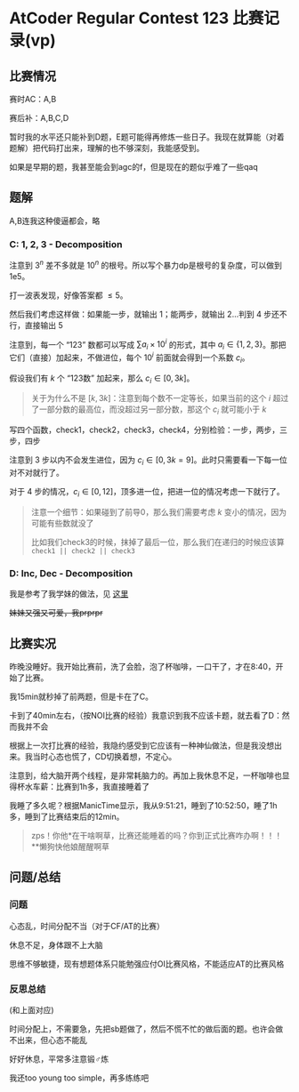 # AtCoder Regular Contest 123 比赛记录(vp)

## 比赛情况

赛时AC：A,B

赛后补：A,B,C,D

暂时我的水平还只能补到D题，E题可能得再修炼一些日子。我现在就算能（对着题解）把代码打出来，理解的也不够深刻，我能感受到。

如果是早期的题，我甚至能会到agc的f，但是现在的题似乎难了一些qaq

## 题解

A,B连我这种傻逼都会，略

### C: 1, 2, 3 - Decomposition

注意到 $3^n$ 差不多就是 $10^n$ 的根号。所以写个暴力dp是根号的复杂度，可以做到1e5。

打一波表发现，好像答案都 $\le 5$。

然后我们考虑这样做：如果能一步，就输出 $1$；能两步，就输出 $2$...判到 $4$ 步还不行，直接输出 $5$

注意到，每一个 “123” 数都可以写成 $\sum a_i\times 10^i$ 的形式，其中 $a_i\in \{1,2,3\}$。那把它们（直接）加起来，不做进位，每个 $10^i$ 前面就会得到一个系数 $c_i$。

假设我们有 $k$ 个 “123数” 加起来，那么 $c_i\in [0,3k]$​。

> 关于为什么不是 $[k,3k]$：注意到每个数不一定等长，如果当前的这个 $i$ 超过了一部分数的最高位，而没超过另一部分数，那这个 $c_i$ 就可能小于 $k$

写四个函数，check1，check2，check3，check4，分别检验：一步，两步，三步，四步

注意到 $3$ 步以内不会发生进位，因为 $c_i\in [0,3k=9]$。此时只需要看一下每一位对不对就行了。

对于 $4$ 步的情况，$c_i\in [0,12]$，顶多进一位，把进一位的情况考虑一下就行了。

> 注意一个细节：如果碰到了前导0，那么我们需要考虑 $k$ 变小的情况，因为可能有些数就没了
>
> 比如我们check3的时候，抹掉了最后一位，那么我们在递归的时候应该算 `check1 || check2 || check3`

### D: Inc, Dec - Decomposition

我是参考了我学妹的做法，见 [这里](https://www.cnblogs.com/Cry-For-theMoon/p/15030301.html)

~~妹妹又强又可爱，我prprpr~~

## 比赛实况

昨晚没睡好。我开始比赛前，洗了会脸，泡了杯咖啡，一口干了，才在8:40，开始了比赛。

我15min就秒掉了前两题，但是卡在了C。

卡到了40min左右，（按NOI比赛的经验）我意识到我不应该卡题，就去看了D：然而我并不会

根据上一次打比赛的经验，我隐约感受到它应该有一种神仙做法，但是我没想出来。我当时心态也慌了，CD切换着想，不定心。

注意到，给大脑开两个线程，是非常耗脑力的。再加上我休息不足，一杯咖啡也显得杯水车薪：比赛到1h多，我直接睡着了

我睡了多久呢？根据ManicTime显示，我从9:51:21，睡到了10:52:50，睡了1h多，睡到了比赛结束后的12min。

> zps！你他*在干啥啊草，比赛还能睡着的吗？你到正式比赛咋办啊！！！\*\*懒狗快他娘醒醒啊草

## 问题/总结

### 问题

心态乱，时间分配不当（对于CF/AT的比赛）

休息不足，身体跟不上大脑

思维不够敏捷，现有想题体系只能勉强应付OI比赛风格，不能适应AT的比赛风格

### 反思总结
(和上面对应)

时间分配上，不需要急，先把sb题做了，然后不慌不忙的做后面的题。也许会做不出来，但心态不能乱

好好休息，平常多注意锻♂炼

我还too young too simple，再多练练吧